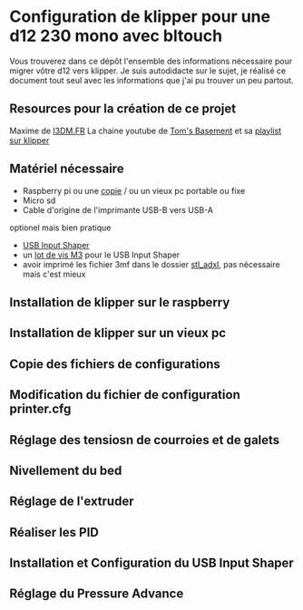 # Configuration de klipper pour une d12 230 mono avec bltouch

Vous trouverez dans ce dépôt l'ensemble des informations nécessaire pour migrer vôtre d12 vers klipper.
Je suis autodidacte sur le sujet, je réalisé ce document tout seul avec les informations que j'ai pu trouver un peu partout.

## Resources pour la création de ce projet
Maxime de [I3DM.FR](https://i3dm.fr/2023/03/25/klipper-sur-wanhao-d12/)
La chaine youtube de [Tom's Basement](https://www.youtube.com/@TomsBasement) et sa [playlist sur klipper](https://www.youtube.com/playlist?list=PLG2DUsM4SElSYaGta07jPFdrE_DXlMMff)

## Matériel nécessaire

- Raspberry pi ou une [copie](https://fr.aliexpress.com/item/1005005013419984.html?spm=a2g0o.productlist.main.7.153213b7Jo1tp7&algo_pvid=0d2c2b8c-d1b6-4746-93c1-648abf24327e&algo_exp_id=0d2c2b8c-d1b6-4746-93c1-648abf24327e-3&pdp_npi=3%40dis%21EUR%2164.78%2138.87%21%21%21%21%21%4021227f0f16869838627906783d0745%2112000031344282593%21sea%21FR%21832100120&curPageLogUid=EHmQOG00obII) / ou un vieux pc portable ou fixe
- Micro sd
- Cable d'origine de l'imprimante USB-B vers USB-A

optionel mais bien pratique
- [USB Input Shaper](https://fr.aliexpress.com/item/1005005411366555.html?spm=a2g0o.order_list.order_list_main.11.c0355e5bKZAxdP&gatewayAdapt=glo2fra) 
- un [lot de vis M3](https://www.amazon.fr/gp/product/B0BCYW4YTX/ref=ppx_yo_dt_b_search_asin_title?ie=UTF8&psc=1) pour le USB Input Shaper
- avoir imprimé les fichier 3mf dans le dossier [stl_adxl](https://github.com/sheldonGordon/klipper-config/tree/main/stl_adxl), pas nécessaire mais c'est mieux
 
## Installation de klipper sur le raspberry

## Installation de klipper sur un vieux pc

## Copie des fichiers de configurations

## Modification du fichier de configuration printer.cfg

## Réglage des tensiosn de courroies et de galets

## Nivellement du bed

## Réglage de l'extruder

## Réaliser les PID

## Installation et Configuration du USB Input Shaper

## Réglage du Pressure Advance
